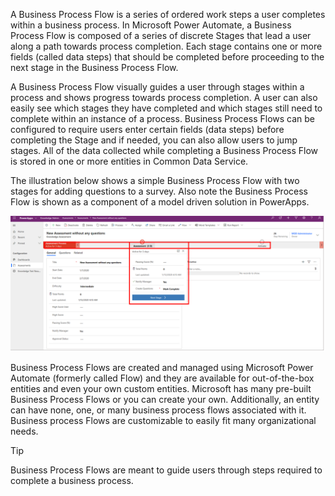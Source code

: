A Business Process Flow is a series of ordered work steps a user
completes within a business process. In Microsoft Power Automate, a
Business Process Flow is composed of a series of discrete Stages that
lead a user along a path towards process completion. Each stage contains
one or more fields (called data steps) that should be completed before
proceeding to the next stage in the Business Process Flow.

A Business Process Flow visually guides a user through stages within a
process and shows progress towards process completion. A user can also
easily see which stages they have completed and which stages still need to complete within an instance of a process. Business Process Flows can
be configured to require users enter certain fields (data steps) before
completing the Stage and if needed, you can also allow users to jump
stages. All of the data collected while completing a Business Process
Flow is stored in one or more entities in Common Data Service.

The illustration below shows a simple Business Process Flow with two
stages for adding questions to a survey. Also note the Business Process
Flow is shown as a component of a model driven solution in PowerApps.

![Model App with Business Process Flow Stage One Displayed](../media/1-embedded-business-process-flow-stage-one-displayed.png)

Business Process Flows are created and managed using Microsoft Power
Automate (formerly called Flow) and they are available for
out-of-the-box entities and even your own custom entities. Microsoft has
many pre-built Business Process Flows or you can create your own.
Additionally, an entity can have none, one, or many business process
flows associated with it. Business process Flows are customizable
to easily fit many organizational needs.

> [!TIP]
> Business Process Flows are meant to guide users through steps required to complete a business process.
